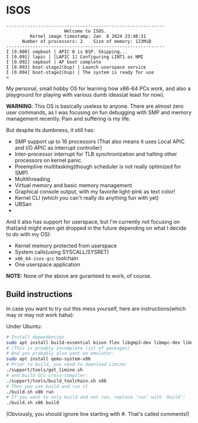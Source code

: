 # ISOS

```
------------------------------------------------------------
                      Welcome to ISOS.
         Kernel image timestamp: Jan  8 2024 23:48:31
      Number of processors: 2    Size of memory: 123MiB
------------------------------------------------------------
I [0.000] smpboot | APIC 0 is BSP. Skipping...
I [0.091] lapic | [LAPIC 1] Configuring LINT1 as NMI
I [0.092] smpboot | AP boot complete
I [0.093] boot-stage2(bsp) | Launch userspace service
I [0.094] boot-stage2(bsp) | The system is ready for use
> 
```

My personal, small hobby OS for learning how x86-64 PCs work, and also a playground for playing with various dumb ideas(at least for now). 

**WARNING**: This OS is basically useless to anyone. There are almost zero user commands, as I was focusing on fun debugging with SMP and memory management recently. Pain and suffering is my life.

But despite its dumbness, it still has:

- SMP support up to 16 processors (That also means it uses Local APIC and I/O APIC as interrupt controller)
- Inter-processor interrupt for TLB synchronization and halting other processors on kernel panic.
- Preemptive multitasking(though scheduler is not really optimized for SMP)
- Multithreading
- Virtual memory and basic memory management
- Graphical console output, with my favorite light-pink as text color!
- Kernel CLI (which you can't really do anything fun with yet)
- UBSan
- 

And it also has support for userspace, but I'm currently not focusing on that(and might even get dropped in the future depending on what I decide to do with my OS):

- Kernel memory protected from userspace
- System calls(using SYSCALL/SYSRET)
- `x86_64-isos-gcc` toolchain
- One userspace application

**NOTE:** None of the above are guranteed to work, of course.

## Build instructions

In case you want to try out this mess yourself, here are instructions(which may or may not work haha):

Under Ubuntu:
```sh
# Install dependencies
sudo apt install build-essential bison flex libgmp3-dev libmpc-dev libmpfr-dev texinfo python3 cmake ninja-build
# (This is proably incomplete list of packages)
# And you probably also want an emulator:
sudo apt install qemu-system-x86
# Prior to build, you need to download Limine:
./support/tools/get_limine.sh
# and build GCC cross-compiler:
./support/tools/build_toolchain.sh x86
# Then you can build and run it
./build.sh x86 run
# If you want to only build and not run, replace 'run' with 'build':
./build.sh x86 build
```
(Obviously, you should ignore line starting with #. That's called comments!)
